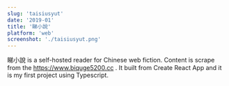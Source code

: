 ```yaml
---
slug: 'taisiusyut'
date: '2019-01'
title: '睇小說'
platform: 'web'
screenshot: './taisiusyut.png'
---
```


<span>睇小說</span> is a self-hosted reader for Chinese web fiction. Content is scrape from the
<a href="https://www.biquge5200.cc">https://www.biquge5200.cc</a> . It built from <span>Create React App</span> and it
is my first project using <span>Typescript</span>.
